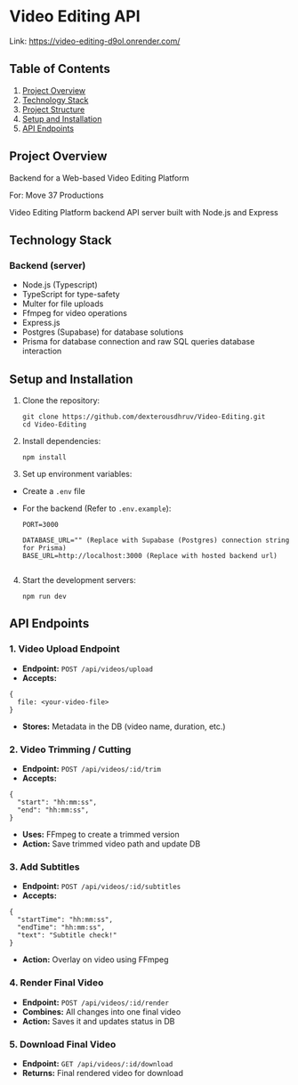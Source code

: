 # Video Editing API
Link: https://video-editing-d9ol.onrender.com/
## Table of Contents

1. [Project Overview](#project-overview)
2. [Technology Stack](#technology-stack)
3. [Project Structure](#project-structure)
4. [Setup and Installation](#setup-and-installation)
5. [API Endpoints](#api-endpoints)

## Project Overview
Backend for a Web-based Video Editing Platform 

For: Move 37 Productions

Video Editing Platform backend API server built with Node.js and Express

## Technology Stack


### Backend (server)
- Node.js (Typescript)
- TypeScript for type-safety 
- Multer for file uploads
- Ffmpeg for video operations
- Express.js
- Postgres (Supabase) for database solutions
- Prisma for database connection and raw SQL queries database interaction

## Setup and Installation

1. Clone the repository:
   ```
   git clone https://github.com/dexterousdhruv/Video-Editing.git
   cd Video-Editing
   ```

2. Install dependencies:
   ```
   npm install
   ```

3. Set up environment variables:
  - Create a `.env` file

  - For the backend  (Refer to `.env.example`):
     ```
     PORT=3000
     
     DATABASE_URL="" (Replace with Supabase (Postgres) connection string for Prisma)
     BASE_URL=http://localhost:3000 (Replace with hosted backend url)
    

     ```

4. Start the development servers:   
     ```
     npm run dev
     ```


## API Endpoints

### 1. Video Upload Endpoint

* **Endpoint:** `POST /api/videos/upload`
* **Accepts:** 
```
{
  file: <your-video-file>
}
```
* **Stores:** Metadata in the DB (video name, duration, etc.)


### 2. Video Trimming / Cutting

* **Endpoint:** `POST /api/videos/:id/trim`
* **Accepts:** 
```
{
  "start": "hh:mm:ss",
  "end": "hh:mm:ss",
}
```
* **Uses:** FFmpeg to create a trimmed version
* **Action:** Save trimmed video path and update DB

### 3. Add Subtitles

* **Endpoint:** `POST /api/videos/:id/subtitles`
* **Accepts:** 
```
{
  "startTime": "hh:mm:ss",
  "endTime": "hh:mm:ss",
  "text": "Subtitle check!"
}
```
* **Action:** Overlay on video using FFmpeg

### 4. Render Final Video

* **Endpoint:** `POST /api/videos/:id/render`
* **Combines:** All changes into one final video
* **Action:** Saves it and updates status in DB

### 5. Download Final Video

* **Endpoint:** `GET /api/videos/:id/download`
* **Returns:** Final rendered video for download
